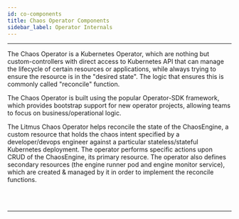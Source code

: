 ```yaml
---
id: co-components
title: Chaos Operator Components 
sidebar_label: Operator Internals    
---
```

------

The Chaos Operator is a Kubernetes Operator, which are nothing but custom-controllers with 
direct access to Kubernetes API that can manage the lifecycle of certain resources or applications, 
while always trying to ensure the resource is in the "desired state". The logic that ensures 
this is commonly called "reconcile" function.

The Chaos Operator is built using the popular Operator-SDK framework, which provides bootstrap 
support for new operator projects, allowing teams to focus on business/operational logic.

The Litmus Chaos Operator helps reconcile the state of the ChaosEngine, a custom resource that 
holds the chaos intent specified by a developer/devops engineer against a particular stateless/stateful 
Kubernetes deployment. The operator performs specific actions upon CRUD of the ChaosEngine, its 
primary resource. The operator also defines secondary resources (the engine runner pod and engine 
monitor service), which are created & managed by it in order to implement the reconcile functions.



<br>

<br>

<hr>

<br>

<br>



<!-- Hotjar Tracking Code for https://docs.openebs.io -->

<script>
    (function(h,o,t,j,a,r){
        h.hj=h.hj||function(){(h.hj.q=h.hj.q||[]).push(arguments)};
        h._hjSettings={hjid:1239116,hjsv:6};
        a=o.getElementsByTagName('head')[0];
        r=o.createElement('script');r.async=1;
        r.src=t+h._hjSettings.hjid+j+h._hjSettings.hjsv;
        a.appendChild(r);
    })(window,document,'https://static.hotjar.com/c/hotjar-','.js?sv=');
</script>


<!-- Global site tag (gtag.js) - Google Analytics -->

<script async src="https://www.googletagmanager.com/gtag/js?id=UA-92076314-12"></script>
<script>
  window.dataLayer = window.dataLayer || [];
  function gtag(){dataLayer.push(arguments);}
  gtag('js', new Date());

  gtag('config', 'UA-92076314-12');
</script>
